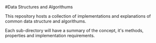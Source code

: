 #Data Structures and Algorithums

This repository hosts a collection of implementations and explanations of common
data structure and algorithums.

Each sub-directory will have a summary of the concept,
it's methods, properties and implementation requirements.
